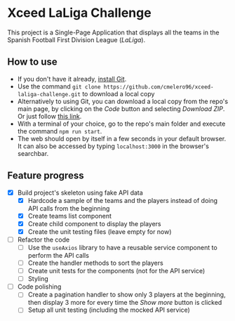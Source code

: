 # Xceed LaLiga Challenge

This project is a Single-Page Application that displays all the teams in the Spanish Football First Division League (_LaLiga_).

## How to use

- If you don't have it already, [install Git](https://github.com/git-guides/install-git).
- Use the command `git clone https://github.com/cmelero96/xceed-laliga-challenge.git` to download a local copy
- Alternatively to using Git, you can download a local copy from the repo's main page, by clicking on the _Code_ button and selecting _Download ZIP_. Or just follow [this link](https://github.com/cmelero96/xceed-laliga-challenge/archive/refs/heads/master.zip).
- With a terminal of your choice, go to the repo's main folder and execute the command `npm run start`.
- The web should open by itself in a few seconds in your default browser. It can also be accessed by typing `localhost:3000` in the browser's searchbar.

## Feature progress

- [x] Build project's skeleton using fake API data
  - [x] Hardcode a sample of the teams and the players instead of doing API calls from the beginning
  - [x] Create teams list component
  - [x] Create child component to display the players
  - [x] Create the unit testing files (leave empty for now)
- [ ] Refactor the code
  - [ ] Use the `useAxios` library to have a reusable service component to perform the API calls
  - [ ] Create the handler methods to sort the players
  - [ ] Create unit tests for the components (not for the API service)
  - [ ] Styling
- [ ] Code polishing
  - [ ] Create a pagination handler to show only 3 players at the beginning, then display 3 more for every time the _Show more_ button is clicked
  - [ ] Setup all unit testing (including the mocked API service)
